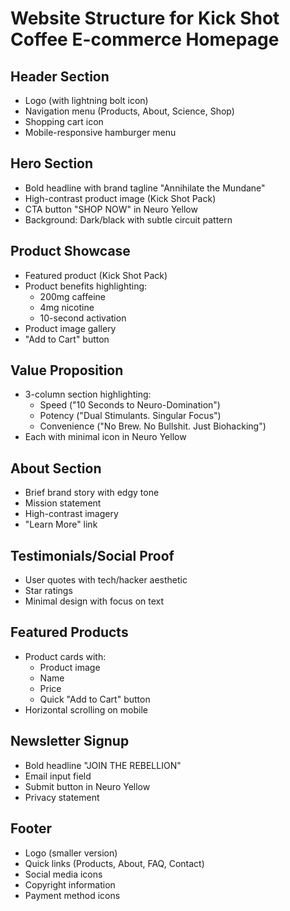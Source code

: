 # Website Structure for Kick Shot Coffee E-commerce Homepage

## Header Section
- Logo (with lightning bolt icon)
- Navigation menu (Products, About, Science, Shop)
- Shopping cart icon
- Mobile-responsive hamburger menu

## Hero Section
- Bold headline with brand tagline "Annihilate the Mundane"
- High-contrast product image (Kick Shot Pack)
- CTA button "SHOP NOW" in Neuro Yellow
- Background: Dark/black with subtle circuit pattern

## Product Showcase
- Featured product (Kick Shot Pack)
- Product benefits highlighting:
  - 200mg caffeine
  - 4mg nicotine
  - 10-second activation
- Product image gallery
- "Add to Cart" button

## Value Proposition
- 3-column section highlighting:
  - Speed ("10 Seconds to Neuro-Domination")
  - Potency ("Dual Stimulants. Singular Focus")
  - Convenience ("No Brew. No Bullshit. Just Biohacking")
- Each with minimal icon in Neuro Yellow

## About Section
- Brief brand story with edgy tone
- Mission statement
- High-contrast imagery
- "Learn More" link

## Testimonials/Social Proof
- User quotes with tech/hacker aesthetic
- Star ratings
- Minimal design with focus on text

## Featured Products
- Product cards with:
  - Product image
  - Name
  - Price
  - Quick "Add to Cart" button
- Horizontal scrolling on mobile

## Newsletter Signup
- Bold headline "JOIN THE REBELLION"
- Email input field
- Submit button in Neuro Yellow
- Privacy statement

## Footer
- Logo (smaller version)
- Quick links (Products, About, FAQ, Contact)
- Social media icons
- Copyright information
- Payment method icons

